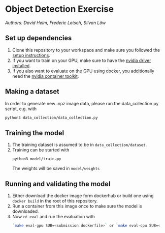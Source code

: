 # Object Detection Exercise


*Authors: David Helm, Frederic Letsch, Silvan Löw*

## Set up dependencies
1. Clone this repository to your workspace and make sure you followed the [setup instructions](https://docs.duckietown.org/daffy/duckietown-learning-robotics/out/lra_object_detection.html).
1. If you want to train on your GPU, make sure to have the [nvidia driver installed](https://linuxconfig.org/how-to-install-the-nvidia-drivers-on-ubuntu-20-04-focal-fossa-linux).
1. If you also want to evaluate on the GPU using docker, you additionally need the [nvidia container toolkit](https://github.com/NVIDIA/nvidia-docker).

## Making a dataset
In order to generate new .npz image data, please run the data_collection.py script, e.g. with
```bash
python3 data_collection/data_collection.py
```

## Training the model
1. The training dataset is assumed to be in `data_collection/dataset`.
1. Training can be started with
    ```bash 
    python3 model/train.py
    ``` 
    The weights will be saved in `model/weights`

## Running and validating the model
1. Either download the docker image form dockerhub or build one using `docker build` in the root of this repository.
1. Run a container from this image once to make sure the model is downloaded.
1. Now `cd eval` and run the evaluation with 
    ```bash
    `make eval-gpu SUB=<submission dockerfile>` or `make eval-cpu SUB=<submission dockerfile>`
    ```